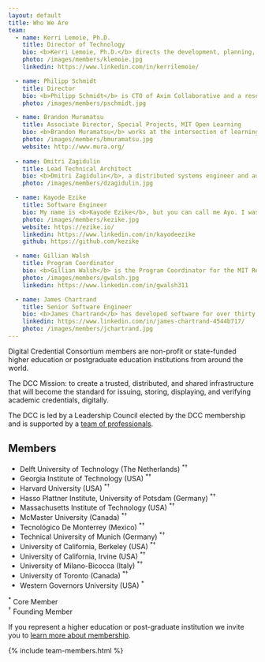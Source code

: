```yaml
---
layout: default
title: Who We Are
team:
  - name: Kerri Lemoie, Ph.D.
    title: Director of Technology
    bio: <b>Kerri Lemoie, Ph.D.</b> directs the development, planning, and strategy of verifiable digital credentialing technology at the DCC. Kerri has been working on the web for 25+ years as a web developer and in multiple leadership capacities and advisory roles. As one of the founding technical contributors to Open Badges, she is a recognized leader in the digital credentials ecosystem. Kerri completed her Ph.D. at Fielding Graduate University in Media Psychology. Her dissertation research focused on technology adoption of self-sovereign digital identity.
    photo: /images/members/klemoie.jpg
    linkedin: https://www.linkedin.com/in/kerrilemoie/

  - name: Philipp Schmidt
    title: Director
    bio: <b>Philipp Schmidt</b> is CTO of Axim Collaborative and a research scientist and advisor for digital credentials at MIT. Prior to joining Axim, he was the Director of Digital Learning at the <a href="https://media.mit.edu/">MIT Media Lab</a>. He co-authored the <a href="http://www.capetowndeclaration.org/">Cape Town Open Education Declaration</a> and has developed a number of open standards for digital academic credentials including <a href="https://wiki.mozilla.org/images/5/59/OpenBadges-Working-Paper_012312.pdf">Mozilla Open Badges</a>. Philipp holds a CS degree from FH Furtwangen in Germany and an MBA from MIT.
    photo: /images/members/pschmidt.jpg

  - name: Brandon Muramatsu
    title: Associate Director, Special Projects, MIT Open Learning
    bio: <b>Brandon Muramatsu</b> works at the intersection of learning, technology, innovation and scale, with a special focus on open education. Brandon leads the design and implementation of local, national and international strategic education initiatives at <a href="http://web.mit.edu/">MIT</a> for <a href="https://openlearning.mit.edu/">MIT Open Learning</a>. Current work includes the development of an infrastructure for digital academic credentials and the establishment of a STEAM high school utilizing open educational resources and project based learning. He earned his B.S. (1993) and M.S. (1995) in <a href="https://www.me.berkeley.edu/">Mechanical Engineering</a> from the <a href="https://www.berkeley.edu/">University of California, Berkeley</a>.
    photo: /images/members/bmuramatsu.jpg
    website: http://www.mura.org/
      
  - name: Dmitri Zagidulin
    title: Lead Technical Architect
    bio: <b>Dmitri Zagidulin</b>, a distributed systems engineer and authentication and credentials expert, is the Technical Architect for the DCC. He also participates in hands-on development of core decentralization libraries, helps organize conferences, and contributes to open standards.
    photo: /images/members/dzagidulin.jpg

  - name: Kayode Ezike
    title: Software Engineer
    bio: My name is <b>Kayode Ezike</b>, but you can call me Ayo. I was born to two Nigerian Igbo immigrants in New York, where I have lived for most of my life, outside of school. When it was time for college, I shifted my focus to Electrical Engineering and Computer Science before specializing as a graduate student in system design and application development in Self-Sovereign Identity (SSI). Much of my work these days focuses on technologies that enable users to leverage their personal data for access to new opportunities. Outside of the DCC, this work happens primarily at Gobekli and other partner organizations that I am privileged to support. When I am not working, I enjoy singing, writing, lifting, and playing basketball.
    photo: /images/members/kezike.jpg
    website: https://ezike.io/
    linkedin: https://www.linkedin.com/in/kayodeezike
    github: https://github.com/kezike

  - name: Gillian Walsh
    title: Program Coordinator
    bio: <b>Gillian Walsh</b> is the Program Coordinator for the MIT Refugee Action Hub (ReACT) and the Digital Credentials Consortium (DCC). Her work focuses on the design, implementation and evaluation of academic programming and technologies that promote equitable pathways for meaningful careers for learners across the world, particularly those from vulnerable communities. Gillian holds a BA in History from Kent State University and a Masters in International Higher Education and Intercultural Relations from Lesley University.
    photo: /images/members/gwalsh.jpg
    linkedin: https://www.linkedin.com/in/gwalsh311

  - name: James Chartrand
    title: Senior Software Engineer
    bio: <b>James Chartrand</b> has developed software for over thirty years, mostly in higher-ed, primarily designing and developing systems for collection, edit, analysis and publication of research data, with a focus on digital credentialing over the last five years.
    linkedin: https://www.linkedin.com/in/james-chartrand-4544b717/
    photo: /images/members/jchartrand.jpg
---
```


Digital Credential Consortium members are non-profit or state-funded higher education or postgraduate education institutions from around the world.

The DCC Mission: to create a trusted, distributed, and shared infrastructure that will become the standard for issuing, storing, displaying, and verifying academic credentials, digitally.

The DCC is led by a Leadership Council elected by the DCC membership and is supported by a [team of professionals](#team).

## Members

* Delft University of Technology (The Netherlands) <sup>*†</sup>
* Georgia Institute of Technology (USA) <sup>*†</sup>
* Harvard University (USA) <sup>*†</sup>
* Hasso Plattner Institute, University of Potsdam (Germany) <sup>*†</sup>
* Massachusetts Institute of Technology (USA) <sup>*†</sup>
* McMaster University (Canada) <sup>*†</sup>
* Tecnológico De Monterrey (Mexico) <sup>*†</sup>
* Technical University of Munich (Germany) <sup>*†</sup>
* University of California, Berkeley (USA) <sup>*†</sup>
* University of California, Irvine (USA) <sup>*†</sup>
* University of Milano-Bicocca (Italy) <sup>*†</sup>
* University of Toronto (Canada) <sup>*†</sup>
* Western Governors University (USA) <sup>*</sup>

<!-- HTML Formatting for a small legend for the member section -->
<p class="p-small">
<sup>*</sup> Core Member
<br>
<sup>†</sup> Founding Member
</p>

<!-- TODO This below is a redundant call to action code b/c I couldn't figure
out how to pass the internal link in the header through to the includes -->
<div id="contact" class="call-to-action pt-4 pb-4">
<div class="container-md">
<div class="content">
    <p class="call-to-action-mini mb-3 mt-3">
      If you represent a higher education or post-graduate institution we invite you to <a href="{{ site.baseurl }}/membership">learn more about membership</a>.
    </p>
</div>
</div>
</div>

{% include team-members.html %}
